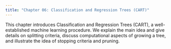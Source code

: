 ```yaml
---
title: "Chapter 06: Classification and Regression Trees (CART)"
---
```

This chapter introduces Classification and Regression Trees (CART), a well-established machine learning procedure. We explain the main idea and give details on splitting criteria, discuss computational aspects of growing a tree, and illustrate the idea of stopping criteria and pruning.